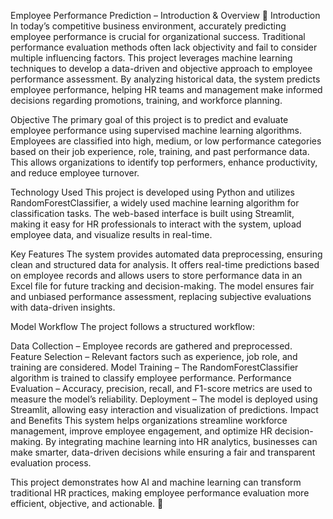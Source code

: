 Employee Performance Prediction – Introduction & Overview 🚀
Introduction
In today’s competitive business environment, accurately predicting employee performance is crucial for organizational success. Traditional performance evaluation methods often lack objectivity and fail to consider multiple influencing factors. This project leverages machine learning techniques to develop a data-driven and objective approach to employee performance assessment. By analyzing historical data, the system predicts employee performance, helping HR teams and management make informed decisions regarding promotions, training, and workforce planning.

Objective
The primary goal of this project is to predict and evaluate employee performance using supervised machine learning algorithms. Employees are classified into high, medium, or low performance categories based on their job experience, role, training, and past performance data. This allows organizations to identify top performers, enhance productivity, and reduce employee turnover.

Technology Used
This project is developed using Python and utilizes RandomForestClassifier, a widely used machine learning algorithm for classification tasks. The web-based interface is built using Streamlit, making it easy for HR professionals to interact with the system, upload employee data, and visualize results in real-time.

Key Features
The system provides automated data preprocessing, ensuring clean and structured data for analysis. It offers real-time predictions based on employee records and allows users to store performance data in an Excel file for future tracking and decision-making. The model ensures fair and unbiased performance assessment, replacing subjective evaluations with data-driven insights.

Model Workflow
The project follows a structured workflow:

Data Collection – Employee records are gathered and preprocessed.
Feature Selection – Relevant factors such as experience, job role, and training are considered.
Model Training – The RandomForestClassifier algorithm is trained to classify employee performance.
Performance Evaluation – Accuracy, precision, recall, and F1-score metrics are used to measure the model’s reliability.
Deployment – The model is deployed using Streamlit, allowing easy interaction and visualization of predictions.
Impact and Benefits
This system helps organizations streamline workforce management, improve employee engagement, and optimize HR decision-making. By integrating machine learning into HR analytics, businesses can make smarter, data-driven decisions while ensuring a fair and transparent evaluation process.

This project demonstrates how AI and machine learning can transform traditional HR practices, making employee performance evaluation more efficient, objective, and actionable. 🚀
